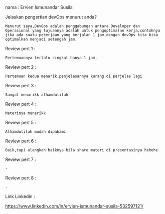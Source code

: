 nama : Ervien Ismunandar Susila

Jelaskan pengertian devOps menurut anda?

    Menurut saya,DevOps adalah penggabungan antara Developer dan Operasional yang tujuannya adalah untuk pengoptimalan kerja,contohnya jika ada suatu pekerjaan yang berjalan 1 jam,dengan devOps kita bisa optimalkan menjadi setengah jam,

Review pert 1 :

    Pertemuannya terlalu singkat hanya 1 jam,

Review pert 2 :

    Pertemuan kedua menarik,penjelasannya kurang di perjelas lagi

Review pert 3 :
    
    Sangat menarikk alhamdulilah

Review pert 4 :

    Materinya menarikk

Review pert 5 :

    Alhamdulilah mudah dipahami

Review pert 6 :

    Baik,tapi alangkah baiknya bila share materi di presentasinya hehehe

Review pert 7 :
    
    -

Review pert 8 :

    -
Link Linkedin :

https://www.linkedin.com/in/ervien-ismunandar-susila-532597121/
